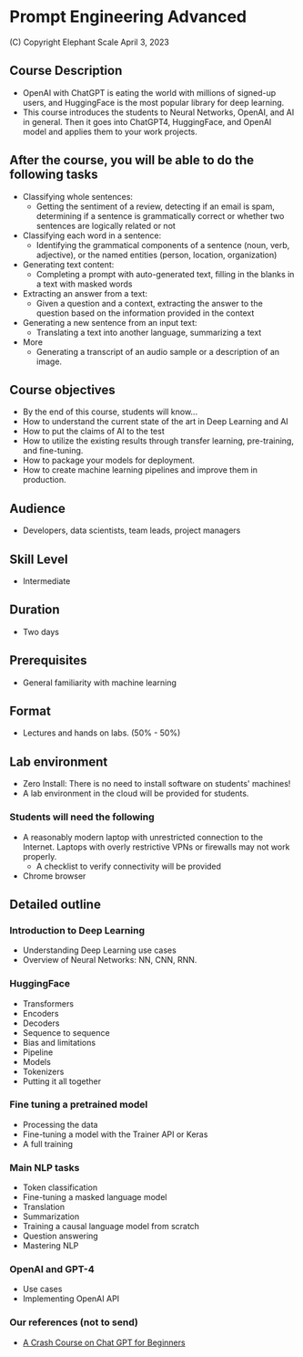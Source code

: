 # Prompt Engineering Advanced

(C) Copyright Elephant Scale
April 3, 2023

## Course Description

* OpenAI with ChatGPT is eating the world with millions of signed-up users, and HuggingFace is the most popular library for deep learning.
* This course introduces the students to Neural Networks, OpenAI, and AI in general. Then it goes into ChatGPT4, HuggingFace, and  OpenAI model and applies them to your work projects.

## After the course, you will be able to do the following tasks

* Classifying whole sentences:
  * Getting the sentiment of a review, detecting if an email is spam, determining if a sentence is grammatically correct or whether two sentences are logically related or not
* Classifying each word in a sentence:
  * Identifying the grammatical components of a sentence (noun, verb, adjective), or the named entities (person, location, organization)
* Generating text content:
  * Completing a prompt with auto-generated text, filling in the blanks in a text with masked words
* Extracting an answer from a text:
  * Given a question and a context, extracting the answer to the question based on the information provided in the context
* Generating a new sentence from an input text:
  * Translating a text into another language, summarizing a text
* More
  * Generating a transcript of an audio sample or a description of an image.
  
## Course objectives
* By the end of this course, students will know...
* How to understand the current state of the art in Deep Learning and AI
* How to put the claims of AI to the test
* How to utilize the existing results through transfer learning, pre-training, and fine-tuning.
* How to package your models for deployment.
* How to create machine learning pipelines and improve them in production.

## Audience
* Developers, data scientists, team leads, project managers

## Skill Level

* Intermediate

## Duration
* Two days

## Prerequisites
* General familiarity with machine learning


## Format
* Lectures and hands on labs. (50% - 50%)


## Lab environment
* Zero Install: There is no need to install software on students' machines!
* A lab environment in the cloud will be provided for students.

### Students will need the following
* A reasonably modern laptop with unrestricted connection to the Internet. Laptops with overly restrictive VPNs or firewalls may not work properly.
    * A checklist to verify connectivity will be provided
* Chrome browser

## Detailed outline

### Introduction to Deep Learning
- Understanding Deep Learning use cases
- Overview of Neural Networks: NN, CNN, RNN.

### HuggingFace

* Transformers
* Encoders
* Decoders
* Sequence to sequence
* Bias and limitations
* Pipeline
* Models
* Tokenizers
* Putting it all together


### Fine tuning a pretrained model
* Processing the data
* Fine-tuning a model with the Trainer API or Keras
* A full training


### Main NLP tasks
* Token classification
* Fine-tuning a masked language model
* Translation
* Summarization
* Training a causal language model from scratch
* Question answering
* Mastering NLP

### OpenAI and GPT-4
* Use cases
* Implementing OpenAI API

### Our references (not to send)

* [A Crash Course on Chat GPT for Beginners](https://www.youtube.com/watch?v=JTxsNm9IdYU)
